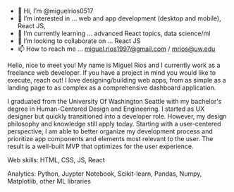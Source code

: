 - 👋 Hi, I’m @miguelrios0517
- 👀 I’m interested in ... web and app development (desktop and mobile), React JS, 
- 🌱 I’m currently learning ... advanced React topics, data science/ml
- 💞️ I’m looking to collaborate on ... React JS
- 📫 How to reach me ... miguel.rios1997@gmail.com / mrios@uw.edu

Hello, nice to meet you! My name is Miguel Rios and I currently work as a freelance web developer. If you have a project in mind you would like to execute, reach out! I love designing/building web apps, from as simple as a landing page to as complex as a comprehensive dashboard application.

I graduated from the University Of Washington Seattle with my bachelor's degree in Human-Centered Design and Engineering. I started as UX designer but quickly transitioned into a developer role. However, my design philosophy and knowledge still apply today. Starting with a user-centered perspective, I am able to better organize my development process and prioritize app components and elements most relevant to the user. The result is a well-built MVP that optimizes for the user experience.

Web skills: HTML, CSS, JS, React

Analytics: Python, Juypter Notebook, Scikit-learn, Pandas, Numpy, Matplotlib, other ML libraries

<!---
miguelrios0517/miguelrios0517 is a ✨ special ✨ repository because its `README.md` (this file) appears on your GitHub profile.
You can click the Preview link to take a look at your changes.
--->
